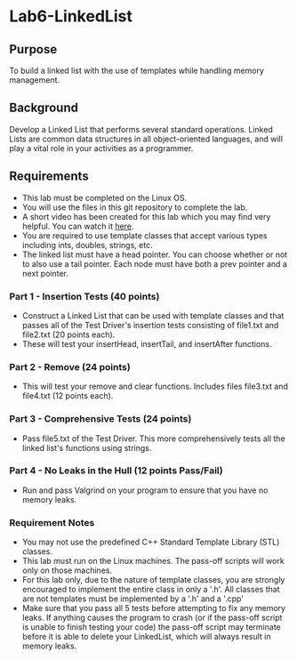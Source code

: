 # Lab6-LinkedList

## Purpose
To build a linked list with the use of templates while handling memory management.

## Background
Develop a Linked List that performs several standard operations. Linked Lists are common data structures in all object-oriented languages, and will play a vital role in your activities as a programmer.

## Requirements
* This lab must be completed on the Linux OS.
* You will use the files in this git repository to complete the lab.
* A short video has been created for this lab which you may find very helpful. You can watch it 
[here](https://youtu.be/zRdZaBSqjEM).
* You are required to use template classes that accept various types including ints, doubles, strings, etc.
* The linked list must have a head pointer. You can choose whether or not to also use a tail pointer. Each node must have both a prev pointer and a next pointer.

### Part 1 - Insertion Tests (40 points)
* Construct a Linked List that can be used with template classes and that passes all of the Test Driver's insertion tests consisting of file1.txt and file2.txt (20 points each).
* These will test your insertHead, insertTail, and insertAfter functions.

### Part 2 - Remove (24 points)
* This will test your remove and clear functions. Includes files file3.txt and file4.txt (12 points each).

### Part 3 - Comprehensive Tests (24 points)
* Pass file5.txt of the Test Driver. This more comprehensively tests all the linked list's functions using strings.

### Part 4 - No Leaks in the Hull (12 points Pass/Fail)
* Run and pass Valgrind on your program to ensure that you have no memory leaks.

### Requirement Notes
* You may not use the predefined C++ Standard Template Library (STL) classes.
* This lab must run on the Linux machines. The pass-off scripts will work only on those machines.
* For this lab only, due to the nature of template classes, you are strongly encouraged to implement the entire class in only a '.h'. All classes that are not templates must be implemented by a '.h' and a '.cpp'
* Make sure that you pass all 5 tests before attempting to fix any memory leaks. If anything causes the program to crash (or if the pass-off script is unable to finish testing your code) the pass-off script may terminate before it is able to delete your LinkedList, which will always result in memory leaks.
